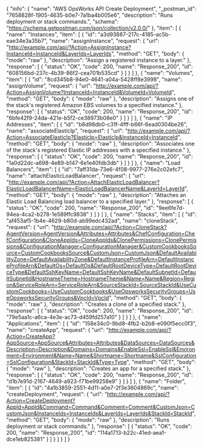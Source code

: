 {
  "info": {
    "name": "AWS OpsWorks API Create Deployment",
    "_postman_id": "7658828f-1905-4635-b0e7-7a1ba4b005e6",
    "description": "Runs deployment or stack commands.",
    "schema": "https://schema.getpostman.com/json/collection/v2.0.0/"
  },
  "item": [
    {
      "name": "Instances",
      "item": [
        {
          "id": "a3d93887-217c-4185-ac5b-eae34e3a35b7",
          "name": "assignInstance",
          "request": {
            "url": "http://example.com/api/?Action=AssignInstance?InstanceId=InstanceId&LayerIds=LayerIds",
            "method": "GET",
            "body": {
              "mode": "raw"
            },
            "description": "Assign a registered instance to a layer."
          },
          "response": [
            {
              "status": "OK",
              "code": 200,
              "name": "Response_200",
              "id": "608156bd-237c-4b39-86f2-cea701b535cd"
            }
          ]
        }
      ]
    },
    {
      "name": "Volumes",
      "item": [
        {
          "id": "8cd345b8-94e0-4641-a04a-5428ff8e3998",
          "name": "assignVolume",
          "request": {
            "url": "http://example.com/api/?Action=AssignVolume?InstanceId=InstanceId&VolumeId=VolumeId",
            "method": "GET",
            "body": {
              "mode": "raw"
            },
            "description": "Assigns one of the stack's registered Amazon EBS volumes to a specified instance."
          },
          "response": [
            {
              "status": "OK",
              "code": 200,
              "name": "Response_200",
              "id": "6bfe42f9-24da-421e-b5f2-ce38973b08e0"
            }
          ]
        }
      ]
    },
    {
      "name": "IP Addresses",
      "item": [
        {
          "id": "b8d98db0-c31f-4fff-b66f-6ead0304be26",
          "name": "associateElasticIp",
          "request": {
            "url": "http://example.com/api/?Action=AssociateElasticIp?ElasticIp=ElasticIp&InstanceId=InstanceId",
            "method": "GET",
            "body": {
              "mode": "raw"
            },
            "description": "Associates one of the stack's registered Elastic IP addresses with a specified instance."
          },
          "response": [
            {
              "status": "OK",
              "code": 200,
              "name": "Response_200",
              "id": "1a0d22dc-a698-4e89-b147-6e1e40fdb3db"
            }
          ]
        }
      ]
    },
    {
      "name": "Load Balancers",
      "item": [
        {
          "id": "7aff31da-73e6-4f08-9977-276e2c02efc7",
          "name": "attachElasticLoadBalancer",
          "request": {
            "url": "http://example.com/api/?Action=AttachElasticLoadBalancer?ElasticLoadBalancerName=ElasticLoadBalancerName&LayerId=LayerId",
            "method": "GET",
            "body": {
              "mode": "raw"
            },
            "description": "Attaches an Elastic Load Balancing load balancer to a specified layer."
          },
          "response": [
            {
              "status": "OK",
              "code": 200,
              "name": "Response_200",
              "id": "9ee6fe7d-94ea-4ca2-b278-1e589ffc9838"
            }
          ]
        }
      ]
    },
    {
      "name": "Stacks",
      "item": [
        {
          "id": "af453af5-1b4e-4629-b80d-ab99edc432ad",
          "name": "cloneStack",
          "request": {
            "url": "http://example.com/api/?Action=CloneStack?AgentVersion=AgentVersion&Attributes=Attributes&ChefConfiguration=ChefConfiguration&CloneAppIds=CloneAppIds&ClonePermissions=ClonePermissions&ConfigurationManager=ConfigurationManager&CustomCookbooksSource=CustomCookbooksSource&CustomJson=CustomJson&DefaultAvailabilityZone=DefaultAvailabilityZone&DefaultInstanceProfileArn=DefaultInstanceProfileArn&DefaultOs=DefaultOs&DefaultRootDeviceType=DefaultRootDeviceType&DefaultSshKeyName=DefaultSshKeyName&DefaultSubnetId=DefaultSubnetId&HostnameTheme=HostnameTheme&Name=Name&Region=Region&ServiceRoleArn=ServiceRoleArn&SourceStackId=SourceStackId&UseCustomCookbooks=UseCustomCookbooks&UseOpsworksSecurityGroups=UseOpsworksSecurityGroups&VpcId=VpcId",
            "method": "GET",
            "body": {
              "mode": "raw"
            },
            "description": "Creates a clone of a specified stack."
          },
          "response": [
            {
              "status": "OK",
              "code": 200,
              "name": "Response_200",
              "id": "79e5aa1c-a6ca-4e3e-ac73-d459fd257a10"
            }
          ]
        }
      ]
    },
    {
      "name": "Applications",
      "item": [
        {
          "id": "158e34c0-9bd8-4fb2-b2b8-e090f5ecc0f3",
          "name": "createApp",
          "request": {
            "url": "http://example.com/api/?Action=CreateApp?AppSource=AppSource&Attributes=Attributes&DataSources=DataSources&Description=Description&Domains=Domains&EnableSsl=EnableSsl&Environment=Environment&Name=Name&Shortname=Shortname&SslConfiguration=SslConfiguration&StackId=StackId&Type=Type",
            "method": "GET",
            "body": {
              "mode": "raw"
            },
            "description": "Creates an app for a specified stack."
          },
          "response": [
            {
              "status": "OK",
              "code": 200,
              "name": "Response_200",
              "id": "d1b7e91d-2167-4649-a923-f71be99258e9"
            }
          ]
        }
      ]
    },
    {
      "name": "Folder",
      "item": [
        {
          "id": "4a1b3859-2551-4d11-a0e7-2f3e3604869c",
          "name": "createDeployment",
          "request": {
            "url": "http://example.com/api/?Action=CreateDeployment?AppId=AppId&Command=Command&Comment=Comment&CustomJson=CustomJson&InstanceIds=InstanceIds&LayerIds=LayerIds&StackId=StackId",
            "method": "GET",
            "body": {
              "mode": "raw"
            },
            "description": "Runs deployment or stack commands."
          },
          "response": [
            {
              "status": "OK",
              "code": 200,
              "name": "Response_200",
              "id": "114a1713-b22c-41ed-aea1-dce1eb825381"
            }
          ]
        }
      ]
    }
  ]
}